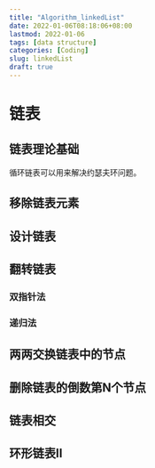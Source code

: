 ```yaml
---
title: "Algorithm_linkedList"
date: 2022-01-06T08:18:06+08:00
lastmod: 2022-01-06
tags: [data structure]
categories: [Coding]
slug: linkedList
draft: true
---
```

# 链表
## 链表理论基础
 循环链表可以用来解决约瑟夫环问题。
## 移除链表元素
## 设计链表
## 翻转链表
### 双指针法
### 递归法
## 两两交换链表中的节点
## 删除链表的倒数第N个节点
## 链表相交
## 环形链表II

